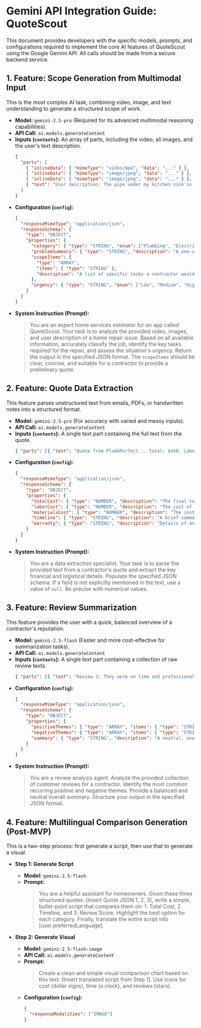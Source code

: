 
# Gemini API Integration Guide: QuoteScout

This document provides developers with the specific models, prompts, and configurations required to implement the core AI features of QuoteScout using the Google Gemini API. All calls should be made from a secure backend service.

## 1. Feature: Scope Generation from Multimodal Input

This is the most complex AI task, combining video, image, and text understanding to generate a structured scope of work.

-   **Model:** `gemini-2.5-pro` (Required for its advanced multimodal reasoning capabilities).
-   **API Call:** `ai.models.generateContent`
-   **Inputs (`contents`):** An array of parts, including the video, all images, and the user's text description.
    ```json
    {
      "parts": [
        { "inlineData": { "mimeType": "video/mp4", "data": "..." } },
        { "inlineData": { "mimeType": "image/jpeg", "data": "..." } },
        { "inlineData": { "mimeType": "image/jpeg", "data": "..." } },
        { "text": "User description: The pipe under my kitchen sink is dripping constantly and there's some water damage on the cabinet floor." }
      ]
    }
    ```
-   **Configuration (`config`):**
    ```json
    {
      "responseMimeType": "application/json",
      "responseSchema": {
        "type": "OBJECT",
        "properties": {
          "category": { "type": "STRING", "enum": ["Plumbing", "Electrical", "HVAC", "Roofing", "Other"] },
          "problemSummary": { "type": "STRING", "description": "A one-sentence summary of the core issue." },
          "scopeItems": {
            "type": "ARRAY",
            "items": { "type": "STRING" },
            "description": "A list of specific tasks a contractor would need to perform."
          },
          "urgency": { "type": "STRING", "enum": ["Low", "Medium", "High", "Critical"], "description": "Assess the urgency based on visual evidence like active leaks, exposed wires, etc." }
        }
      }
    }
    ```
-   **System Instruction (Prompt):**
    > You are an expert home services estimator for an app called QuoteScout. Your task is to analyze the provided video, images, and user description of a home repair issue. Based on all available information, accurately classify the job, identify the key tasks required for the repair, and assess the situation's urgency. Return the output in the specified JSON format. The `scopeItems` should be clear, concise, and suitable for a contractor to provide a preliminary quote.

## 2. Feature: Quote Data Extraction

This feature parses unstructured text from emails, PDFs, or handwritten notes into a structured format.

-   **Model:** `gemini-2.5-pro` (For accuracy with varied and messy inputs).
-   **API Call:** `ai.models.generateContent`
-   **Inputs (`contents`):** A single text part containing the full text from the quote.
    ```json
    { "parts": [{ "text": "Quote from PlumbPerfect... Total: $450. Labor $200, Parts (copper pipe, valve) $150... We can start next Tuesday..." }] }
    ```
-   **Configuration (`config`):**
    ```json
    {
      "responseMimeType": "application/json",
      "responseSchema": {
        "type": "OBJECT",
        "properties": {
          "totalCost": { "type": "NUMBER", "description": "The final total cost including all taxes and fees." },
          "laborCost": { "type": "NUMBER", "description": "The cost of labor, if specified." },
          "materialsCost": { "type": "NUMBER", "description": "The cost of materials, if specified." },
          "timeline": { "type": "STRING", "description": "A brief summary of the project timeline or start date." },
          "warranty": { "type": "STRING", "description": "Details of any warranty on labor or parts." }
        }
      }
    }
    ```
-   **System Instruction (Prompt):**
    > You are a data extraction specialist. Your task is to parse the provided text from a contractor's quote and extract the key financial and logistical details. Populate the specified JSON schema. If a field is not explicitly mentioned in the text, use a value of `null`. Be precise with numerical values.

## 3. Feature: Review Summarization

This feature provides the user with a quick, balanced overview of a contractor's reputation.

-   **Model:** `gemini-2.5-flash` (Faster and more cost-effective for summarization tasks).
-   **API Call:** `ai.models.generateContent`
-   **Inputs (`contents`):** A single text part containing a collection of raw review texts.
    ```json
    { "parts": [{ "text": "Review 1: They were on time and professional... Review 2: A bit expensive, but the work was top-notch... Review 3: They left a mess and I had to call them back..." }] }
    ```
-   **Configuration (`config`):**
    ```json
    {
      "responseMimeType": "application/json",
      "responseSchema": {
        "type": "OBJECT",
        "properties": {
          "positiveThemes": { "type": "ARRAY", "items": { "type": "STRING" }, "description": "A list of 3 distinct positive themes or keywords mentioned frequently (e.g., 'Punctual', 'Professional', 'Clean Work')." },
          "negativeThemes": { "type": "ARRAY", "items": { "type": "STRING" }, "description": "A list of 3 distinct negative themes or keywords (e.g., 'Expensive', 'Poor Communication', 'Messy')." },
          "summary": { "type": "STRING", "description": "A neutral, one-to-two sentence summary of the overall sentiment." }
        }
      }
    }
    ```
-   **System Instruction (Prompt):**
    > You are a review analysis agent. Analyze the provided collection of customer reviews for a contractor. Identify the most common recurring positive and negative themes. Provide a balanced and neutral overall summary. Structure your output in the specified JSON format.

## 4. Feature: Multilingual Comparison Generation (Post-MVP)

This is a two-step process: first generate a script, then use that to generate a visual.

-   **Step 1: Generate Script**
    -   **Model:** `gemini-2.5-flash`
    -   **Prompt:**
        > You are a helpful assistant for homeowners. Given these three structured quotes: [Insert Quote JSON 1, 2, 3], write a simple, bullet-point script that compares them on: 1. Total Cost, 2. Timeline, and 3. Review Score. Highlight the best option for each category. Finally, translate the entire script into [user.preferredLanguage].

-   **Step 2: Generate Visual**
    -   **Model:** `gemini-2.5-flash-image`
    -   **API Call:** `ai.models.generateContent`
    -   **Prompt:**
        > Create a clean and simple visual comparison chart based on this text: [Insert translated script from Step 1]. Use icons for cost (dollar signs), time (a clock), and reviews (stars).
    -   **Configuration (`config`):**
        ```json
        {
          "responseModalities": ["IMAGE"]
        }
        ```